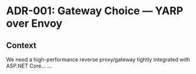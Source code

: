 # ADR-001: Gateway Choice — YARP over Envoy

## Context
We need a high-performance reverse proxy/gateway tightly integrated with ASP.NET Core...
...
